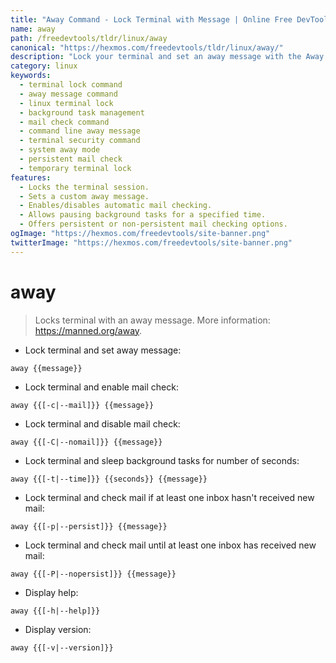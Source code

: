 ```yaml
---
title: "Away Command - Lock Terminal with Message | Online Free DevTools by Hexmos"
name: away
path: /freedevtools/tldr/linux/away
canonical: "https://hexmos.com/freedevtools/tldr/linux/away/"
description: "Lock your terminal and set an away message with the Away command.  Customize mail checking and background task sleeping options. Free online tool, no registration required."
category: linux
keywords:
  - terminal lock command
  - away message command
  - linux terminal lock
  - background task management
  - mail check command
  - command line away message
  - terminal security command
  - system away mode
  - persistent mail check
  - temporary terminal lock
features:
  - Locks the terminal session.
  - Sets a custom away message.
  - Enables/disables automatic mail checking.
  - Allows pausing background tasks for a specified time.
  - Offers persistent or non-persistent mail checking options.
ogImage: "https://hexmos.com/freedevtools/site-banner.png"
twitterImage: "https://hexmos.com/freedevtools/site-banner.png"
---
```


# away

> Locks terminal with an away message.
> More information: <https://manned.org/away>.

- Lock terminal and set away message:

`away {{message}}`

- Lock terminal and enable mail check:

`away {{[-c|--mail]}} {{message}}`

- Lock terminal and disable mail check:

`away {{[-C|--nomail]}} {{message}}`

- Lock terminal and sleep background tasks for number of seconds:

`away {{[-t|--time]}} {{seconds}} {{message}}`

- Lock terminal and check mail if at least one inbox hasn't received new mail:

`away {{[-p|--persist]}} {{message}}`

- Lock terminal and check mail until at least one inbox has received new mail:

`away {{[-P|--nopersist]}} {{message}}`

- Display help:

`away {{[-h|--help]}}`

- Display version:

`away {{[-v|--version]}}`
